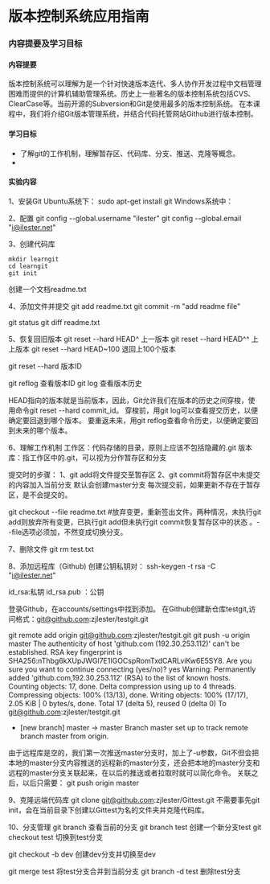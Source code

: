 # 版本控制系统应用指南

### 内容提要及学习目标 
#### 内容提要
版本控制系统可以理解为是一个针对快速版本迭代、多人协作开发过程中文档管理困难而提供的计算机辅助管理系统。历史上一些著名的版本控制系统包括CVS、ClearCase等。当前开源的Subversion和Git是使用最多的版本控制系统。
在本课程中，我们将介绍Git版本管理系统，并结合代码托管网站Github进行版本控制。

#### 学习目标

* 了解git的工作机制，理解暂存区、代码库、分支、推送、克隆等概念。
* 

#### 实验内容

1、安装Git
Ubuntu系统下：
    sudo apt-get install git
Windows系统中：


2、配置
    git config --global.username "ilester"
    git config --global.email "i@ilester.net"

3、创建代码库

    mkdir learngit
    cd learngit
    git init
创建一个文档readme.txt

4、添加文件并提交
git add readme.txt
git commit -m "add readme file"

git status 
git diff readme.txt

5、恢复回旧版本
git reset --hard HEAD^ 上一版本
git reset --hard HEAD^^ 上上版本
git reset --hard HEAD~100 退回上100个版本

git reset --hard 版本ID

git reflog 查看版本ID
git log 查看版本历史


HEAD指向的版本就是当前版本，因此，Git允许我们在版本的历史之间穿梭，使用命令git reset --hard commit_id。
穿梭前，用git log可以查看提交历史，以便确定要回退到哪个版本。
要重返未来，用git reflog查看命令历史，以便确定要回到未来的哪个版本。

6、理解工作机制
工作区：代码存储的目录，原则上应该不包括隐藏的.git
版本库：指工作区中的.git，可以视为分作暂存区和分支

提交时的步骤：
1、git add将文件提交至暂存区
2、git commit将暂存区中未提交的内容加入当前分支
默认会创建master分支
每次提交前，如果更新不存在于暂存区，是不会提交的。

git checkout --file readme.txt #放弃变更，重新签出文件。两种情况，未执行git add则放弃所有变更，已执行git add但未执行git commit恢复暂存区中的状态 。--file选项必须加，不然变成切换分支。

7、删除文件
git rm test.txt 

8、添加远程库（Github)
创建公钥私钥对：
ssh-keygen -t rsa -C "i@ilester.net" 

id_rsa:私钥
id_rsa.pub ：公钥

登录Github，在accounts/settings中找到添加。
在Github创建新仓库testgit,访问格式：git@github.com:zjlester/testgit.git

git remote add origin git@github.com:zjlester/testgit.git
git push -u origin master
The authenticity of host 'github.com (192.30.253.112)' can't be established.
RSA key fingerprint is SHA256:nThbg6kXUpJWGl7E1IGOCspRomTxdCARLviKw6E5SY8.
Are you sure you want to continue connecting (yes/no)? yes
Warning: Permanently added 'github.com,192.30.253.112' (RSA) to the list of known hosts.
Counting objects: 17, done.
Delta compression using up to 4 threads.
Compressing objects: 100% (13/13), done.
Writing objects: 100% (17/17), 2.05 KiB | 0 bytes/s, done.
Total 17 (delta 5), reused 0 (delta 0)
To git@github.com:zjlester/testgit.git
 * [new branch]      master -> master
Branch master set up to track remote branch master from origin.

由于远程库是空的，我们第一次推送master分支时，加上了-u参数，Git不但会把本地的master分支内容推送的远程新的master分支，还会把本地的master分支和远程的master分支关联起来，在以后的推送或者拉取时就可以简化命令。
关联之后，以后只需要： 
git push origin master

9、克隆远端代码库
git clone git@github.com:zjlester/Gittest.git
不需要事先git init，会在当前目录下创建以Gittest为名的文件夹并克隆代码库。

10、分支管理
git branch 查看当前的分支
git branch test 创建一个新分支test
git checkout test 切换到test分支

git checkout -b dev 创建dev分支并切换至dev

git merge test 将test分支合并到当前分支
git branch -d test 删除test分支






